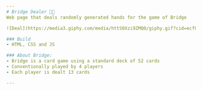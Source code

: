 ```yaml
---
# Bridge Dealer 📄📜
Web page that deals randomly generated hands for the game of Bridge

![Deal](https://media3.giphy.com/media/httS0Xzi9ZMQ0/giphy.gif?cid=ecf05e47wbhaj9jsd1030qmnpx20ccuva46o65wyxrcb24fk&rid=giphy.gif&ct=g)

### Build
- HTML, CSS and JS

### About Bridge:
- Bridge is a card game using a standard deck of 52 cards
- Conventionally played by 4 players
- Each player is dealt 13 cards

---
```

